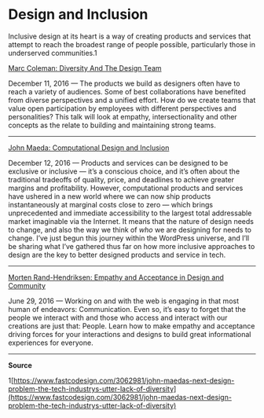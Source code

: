 # Design and Inclusion

Inclusive design at its heart is a way of creating products and services that attempt to reach the broadest range of people possible, particularly those in underserved communities.1

[Marc Coleman: Diversity And The Design Team](https://wordpress.tv/2016/12/11/marc-coleman-diversity-and-the-design-team/)

December 11, 2016 — The products we build as designers often have to reach a variety of audiences. Some of best collaborations have benefited from diverse perspectives and a unified effort. How do we create teams that value open participation by employees with different perspectives and personalities? This talk will look at empathy, intersectionality and other concepts as the relate to building and maintaining strong teams.

* * *

[John Maeda: Computational Design and Inclusion](https://wordpress.tv/2016/12/12/john-maeda-computational-design-and-inclusion-2/)

December 12, 2016 — Products and services can be designed to be exclusive or inclusive — it’s a conscious choice, and it’s often about the traditional tradeoffs of quality, price, and deadlines to achieve greater margins and profitability. However, computational products and services have ushered in a new world where we can now ship products instantaneously at marginal costs close to zero — which brings unprecedented and immediate accessibility to the largest total addressable market imaginable via the Internet. It means that the nature of design needs to change, and also the way we think of *who* we are designing for needs to change. I’ve just begun this journey within the WordPress universe, and I’ll be sharing what I’ve gathered thus far on how more inclusive approaches to design are the key to better designed products and service in tech.

* * *

[Morten Rand-Hendriksen: Empathy and Acceptance in Design and Community](https://wordpress.tv/2016/06/29/morten-rand-hendriksen-empathy-and-acceptance-in-design-and-community/)

June 29, 2016 — Working on and with the web is engaging in that most human of endeavors: Communication. Even so, it’s easy to forget that the people we interact with and those who access and interact with our creations are just that: People. Learn how to make empathy and acceptance driving forces for your interactions and designs to build great informational experiences for everyone.

* * *

**Source**

1[https://www.fastcodesign.com/3062981/john-maedas-next-design-problem-the-tech-industrys-utter-lack-of-diversity](https://www.fastcodesign.com/3062981/john-maedas-next-design-problem-the-tech-industrys-utter-lack-of-diversity)
